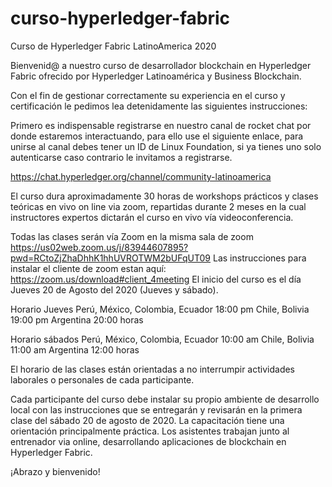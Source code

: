 # curso-hyperledger-fabric
Curso de Hyperledger Fabric LatinoAmerica 2020

Bienvenid@ a nuestro curso de desarrollador blockchain en Hyperledger Fabric ofrecido por Hyperledger Latinoamérica y Business Blockchain.

Con el fin de gestionar correctamente su experiencia en el curso y certificación le pedimos lea detenidamente las siguientes instrucciones:

Primero es indispensable registrarse en nuestro canal de rocket chat por donde estaremos interactuando, para ello use el siguiente enlace, para unirse al canal debes tener un ID de Linux Foundation, si ya tienes uno solo autenticarse caso contrario le invitamos a registrarse.
 
https://chat.hyperledger.org/channel/community-latinoamerica

El curso dura aproximadamente 30 horas de workshops prácticos y clases teóricas en vivo on line via zoom, repartidas durante 2 meses en la cual  instructores expertos dictarán el curso en vivo vía videoconferencia.

Todas las clases serán vía   Zoom en la misma sala de zoom
https://us02web.zoom.us/j/83944607895?pwd=RCtoZjZhaDhhK1hhUVROTWM2bUFqUT09
Las instrucciones para instalar el cliente de zoom estan aquí: https://zoom.us/download#client_4meeting 
El inicio del curso es el día Jueves 20  de Agosto del 2020  (Jueves y sábado). 
 
Horario Jueves 
Perú, México, Colombia, Ecuador 18:00 pm
Chile, Bolivia 19:00 pm
Argentina 20:00 horas

Horario sábados 
Perú, México, Colombia, Ecuador 10:00 am
Chile, Bolivia 11:00 am
Argentina 12:00  horas
 
El horario de las clases están orientadas a no interrumpir  actividades laborales o personales de cada participante.

Cada participante del curso debe instalar su propio ambiente de desarrollo local con las instrucciones que se entregarán y revisarán en la primera clase del sábado 20 de agosto de 2020.
La capacitación tiene una orientación principalmente práctica. Los asistentes trabajan junto al entrenador via online, desarrollando aplicaciones de blockchain en Hyperledger Fabric. 


¡Abrazo y bienvenido!

